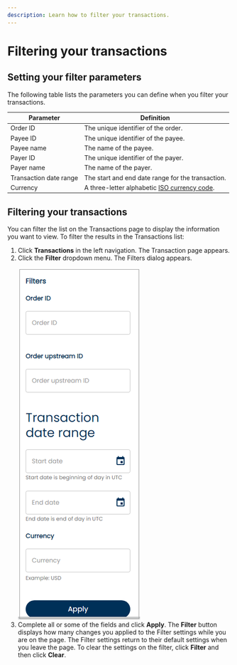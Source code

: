 ```yaml
---
description: Learn how to filter your transactions.
---
```


# Filtering your transactions

## Setting your filter parameters

The following table lists the parameters you can define when you filter your transactions.

| Parameter              | Definition                                                                     |
| ---------------------- | ------------------------------------------------------------------------------ |
| Order ID               | The unique identifier of the order.                                            |
| Payee ID               | The unique identifier of the payee.                                            |
| Payee name             | The name of the payee.                                                         |
| Payer ID               | The unique identifier of the payer.                                            |
| Payer name             | The name of the payer.                                                         |
| Transaction date range | The start and end date range for the transaction.                              |
| Currency               | A three-letter alphabetic [ISO currency code](https://www.xe.com/iso4217.php). |

## Filtering your transactions

You can filter the list on the Transactions page to display the information you want to view. To filter the results in the Transactions list:

1. Click **Transactions** in the left navigation. The Transaction page appears.
2. Click the **Filter** dropdown menu. The Filters dialog appears.\
   \
   ![](<../../../../.gitbook/assets/1 filtering transactions.png>)
3. Complete all or some of the fields and click **Apply**. The **Filter** button displays how many changes you applied to the Filter settings while you are on the page. The Filter settings return to their default settings when you leave the page. To clear the settings on the filter, click **Filter** and then click **Clear**.
